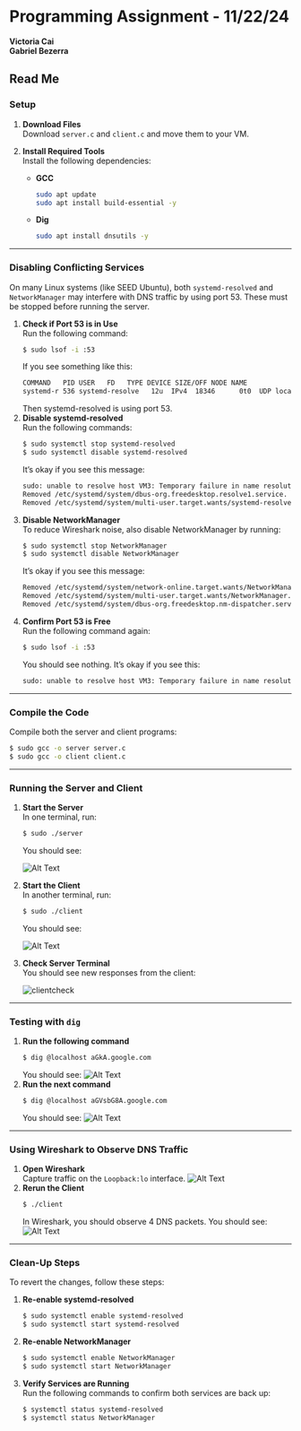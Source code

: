 # Programming Assignment - 11/22/24
**Victoria Cai**  
**Gabriel Bezerra**

## Read Me

### Setup

1. **Download Files**  
   Download `server.c` and `client.c` and move them to your VM.

2. **Install Required Tools**  
   Install the following dependencies:
   - **GCC**  
     ```bash
     sudo apt update
     sudo apt install build-essential -y
     ```
   - **Dig**  
     ```bash
     sudo apt install dnsutils -y
     ```

---

### Disabling Conflicting Services

On many Linux systems (like SEED Ubuntu), both `systemd-resolved` and `NetworkManager` may interfere with DNS traffic by using port 53. These must be stopped before running the server.

1. **Check if Port 53 is in Use**  
   Run the following command:  
   ```bash
   $ sudo lsof -i :53
   ```
   If you see something like this:
   ```bash
   COMMAND   PID USER   FD   TYPE DEVICE SIZE/OFF NODE NAME
   systemd-r 536 systemd-resolve   12u  IPv4  18346      0t0  UDP localhost:domain
   ```
   Then systemd-resolved is using port 53.
2. **Disable systemd-resolved**  
    Run the following commands:  
   ```bash
   $ sudo systemctl stop systemd-resolved
   $ sudo systemctl disable systemd-resolved
   ```
    It’s okay if you see this message:
    ```bash
    sudo: unable to resolve host VM3: Temporary failure in name resolution
    Removed /etc/systemd/system/dbus-org.freedesktop.resolve1.service.
    Removed /etc/systemd/system/multi-user.target.wants/systemd-resolved.service.
    ```
3. **Disable NetworkManager**  
    To reduce Wireshark noise, also disable NetworkManager by running:
    ```bash
   $ sudo systemctl stop NetworkManager
   $ sudo systemctl disable NetworkManager
   ```
    It’s okay if you see this message:
    ```bash
    Removed /etc/systemd/system/network-online.target.wants/NetworkManager-wait-online.service.
    Removed /etc/systemd/system/multi-user.target.wants/NetworkManager.service.
    Removed /etc/systemd/system/dbus-org.freedesktop.nm-dispatcher.service.
    ```
4. **Confirm Port 53 is Free**  
    Run the following command again: 
   ```bash
   $ sudo lsof -i :53
   ```
    You should see nothing. It’s okay if you see this:
    ```bash
    sudo: unable to resolve host VM3: Temporary failure in name resolution
    ```
---
### Compile the Code
Compile both the server and client programs:
```bash
$ sudo gcc -o server server.c
$ sudo gcc -o client client.c
```
---
### Running the Server and Client
1. **Start the Server**  
    In one terminal, run: 
    ```bash
    $ sudo ./server
    ```
    You should see:
   
    ![Alt Text](serverstart.png)
3. **Start the Client**  
    In another terminal, run: 
    ```bash
    $ sudo ./client
    ```
    You should see:
   
    ![Alt Text](clientstart.png)
5. **Check Server Terminal**  
    You should see new responses from the client:
   
    ![clientcheck](clientcheck.png)
---
### Testing with ```dig```
1. **Run the following command**  
    ```bash
    $ dig @localhost aGkA.google.com
    ```
    You should see:
    ![Alt Text](dig1.png)
2. **Run the next command**  
    ```bash
    $ dig @localhost aGVsbG8A.google.com
    ```
    You should see:
    ![Alt Text](dig2.png)
---
### Using Wireshark to Observe DNS Traffic
1. **Open Wireshark**  
    Capture traffic on the ```Loopback:lo``` interface.
    ![Alt Text](loop.png)
2. **Rerun the Client**  
    ```bash
    $ ./client
    ```
    In Wireshark, you should observe 4 DNS packets.
    You should see:
    ![Alt Text](wireshark.png)
---
### Clean-Up Steps
To revert the changes, follow these steps:
1. **Re-enable systemd-resolved**  
    ```bash
    $ sudo systemctl enable systemd-resolved
    $ sudo systemctl start systemd-resolved
    ```
2. **Re-enable NetworkManager**  
    ```bash
    $ sudo systemctl enable NetworkManager
    $ sudo systemctl start NetworkManager
    ```
3. **Verify Services are Running**  
Run the following commands to confirm both services are back up:
    ```bash
    $ systemctl status systemd-resolved
    $ systemctl status NetworkManager
    ```





